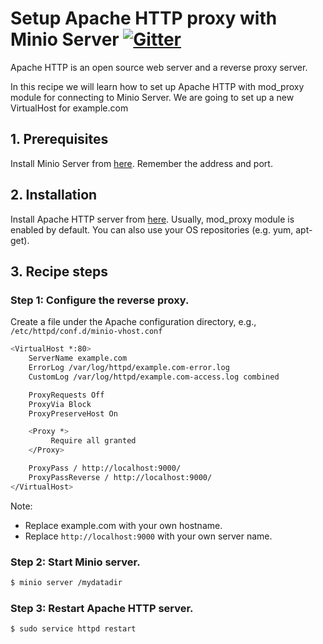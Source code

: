 # Setup Apache HTTP proxy with Minio Server [![Gitter](https://badges.gitter.im/Join%20Chat.svg)](https://gitter.im/minio/minio?utm_source=badge&utm_medium=badge&utm_campaign=pr-badge&utm_content=badge)

Apache HTTP is an open source web server and a reverse proxy server.  

In this recipe we will learn how to set up Apache HTTP with mod_proxy module for connecting to Minio Server. We are going to set up a new VirtualHost for example.com

## 1. Prerequisites

Install Minio Server from [here](http://docs.minio.io/docs/minio). Remember the address and port.

## 2. Installation

Install Apache HTTP server from [here](https://httpd.apache.org/#downloading). Usually, mod_proxy module is enabled by default.
You can also use your OS repositories (e.g. yum, apt-get).

## 3. Recipe steps

### Step 1: Configure the reverse proxy.

Create a file under the Apache configuration directory, e.g., ``/etc/httpd/conf.d/minio-vhost.conf``

```sh
<VirtualHost *:80>
    ServerName example.com
    ErrorLog /var/log/httpd/example.com-error.log
    CustomLog /var/log/httpd/example.com-access.log combined

    ProxyRequests Off
    ProxyVia Block
    ProxyPreserveHost On

    <Proxy *>
         Require all granted
    </Proxy>

    ProxyPass / http://localhost:9000/
    ProxyPassReverse / http://localhost:9000/
</VirtualHost>
```

Note: 

* Replace example.com with your own hostname.
* Replace ``http://localhost:9000``  with your own server name.


### Step 2: Start Minio server. 

```sh
$ minio server /mydatadir
```

### Step 3: Restart Apache HTTP server.

```sh
$ sudo service httpd restart
```
